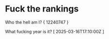 # Fuck the rankings

Who the hell am I?
{ 12240747 }

What fucking year is it?
[ 2025-03-16T17:10:00Z ]
